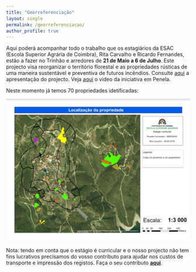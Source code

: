 ```yaml
---
title: "Georreferenciação"
layout: single
permalink: /georreferenciacao/
author_profile: true
---
```


Aqui poderá acompanhar todo o trabalho que os estagiários da ESAC (Escola Superior Agrária de Coimbra), Rita Carvalho e Ricardo Fernandes, estão a fazer no Trinhão e arredores de **21 de Maio a 6 de Julho**. Este projecto visa reorganizar o território florestal e as propriedades rústicas de uma maneira sustentável e preventiva de futuros incêndios.
Consulte [aqui](https://drive.google.com/open?id=1g9ajS8nibzQ5Pf-h7P_kdMsabtUV--T9) a apresentação do projecto. Veja [aqui](https://youtu.be/IVr_qBtXKEI) o video da iniciativa em Penela.

Neste momento já temos 70 propriedades idetificadas:

![localizacao](https://raw.githubusercontent.com/trinhaonomapa/trinhaonomapa.github.io/master/assets/images/localizacao.png)

Nota: tendo em conta que o estágio é curricular e o nosso projecto não tem fins lucrativos precisamos do vosso contributo para ajudar nos custos de transporte e impressão dos registos. Faça o seu contributo [**aqui**](https://ppl.com.pt/vaquinha/georeferenciacao).


